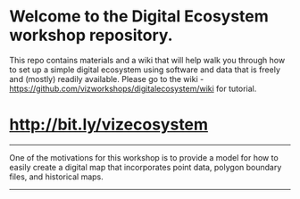 # Welcome to the Digital Ecosystem workshop repository. 

This repo contains materials and a wiki that will help walk you through how to set up a simple digital ecosystem using software and data that is freely and (mostly) readily available. Please go to the wiki - https://github.com/vizworkshops/digitalecosystem/wiki for tutorial.

# http://bit.ly/vizecosystem
--------------
One of the motivations for this workshop is to provide a model for how to easily create a digital map that incorporates point data, polygon boundary files, and historical maps.

---------------


